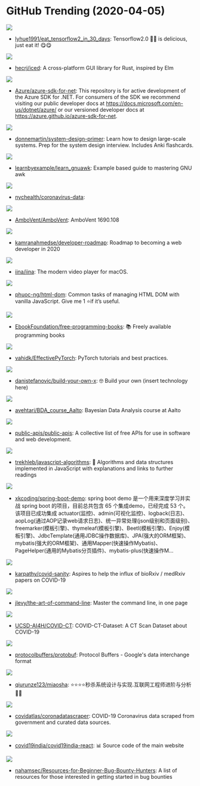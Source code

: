 # GitHub Trending (2020-04-05)

![](https://img.shields.io/badge/Python-New%20929-green?style=flat-square&logo=appveyor)
- [lyhue1991/eat_tensorflow2_in_30_days](https://github.com/lyhue1991/eat_tensorflow2_in_30_days): Tensorflow2.0 🍎🍊 is delicious, just eat it! 😋😋

![](https://img.shields.io/badge/Rust-New%20580-green?style=flat-square&logo=appveyor)
- [hecrj/iced](https://github.com/hecrj/iced): A cross-platform GUI library for Rust, inspired by Elm

![](https://img.shields.io/badge/C%23-New%2013-green?style=flat-square&logo=appveyor)
- [Azure/azure-sdk-for-net](https://github.com/Azure/azure-sdk-for-net): This repository is for active development of the Azure SDK for .NET. For consumers of the SDK we recommend visiting our public developer docs at https://docs.microsoft.com/en-us/dotnet/azure/ or our versioned developer docs at https://azure.github.io/azure-sdk-for-net.

![](https://img.shields.io/badge/Python-New%20589-green?style=flat-square&logo=appveyor)
- [donnemartin/system-design-primer](https://github.com/donnemartin/system-design-primer): Learn how to design large-scale systems. Prep for the system design interview. Includes Anki flashcards.

![](https://img.shields.io/badge/Shell-New%20161-green?style=flat-square&logo=appveyor)
- [learnbyexample/learn_gnuawk](https://github.com/learnbyexample/learn_gnuawk): Example based guide to mastering GNU awk

![](https://img.shields.io/badge/none-New%2093-green?style=flat-square&logo=appveyor)
- [nychealth/coronavirus-data](https://github.com/nychealth/coronavirus-data): 

![](https://img.shields.io/badge/C%2B%2B-New%2022-green?style=flat-square&logo=appveyor)
- [AmboVent/AmboVent](https://github.com/AmboVent/AmboVent): AmboVent 1690.108

![](https://img.shields.io/badge/none-New%201-green?style=flat-square&logo=appveyor)
- [kamranahmedse/developer-roadmap](https://github.com/kamranahmedse/developer-roadmap): Roadmap to becoming a web developer in 2020

![](https://img.shields.io/badge/Swift-New%20120-green?style=flat-square&logo=appveyor)
- [iina/iina](https://github.com/iina/iina): The modern video player for macOS.

![](https://img.shields.io/badge/TypeScript-New%20408-green?style=flat-square&logo=appveyor)
- [phuoc-ng/html-dom](https://github.com/phuoc-ng/html-dom): Common tasks of managing HTML DOM with vanilla JavaScript. Give me 1 ⭐if it’s useful.

![](https://img.shields.io/badge/none-New%20558-green?style=flat-square&logo=appveyor)
- [EbookFoundation/free-programming-books](https://github.com/EbookFoundation/free-programming-books): 📚 Freely available programming books

![](https://img.shields.io/badge/none-New%20152-green?style=flat-square&logo=appveyor)
- [vahidk/EffectivePyTorch](https://github.com/vahidk/EffectivePyTorch): PyTorch tutorials and best practices.

![](https://img.shields.io/badge/none-New%20698-green?style=flat-square&logo=appveyor)
- [danistefanovic/build-your-own-x](https://github.com/danistefanovic/build-your-own-x): 🤓 Build your own (insert technology here)

![](https://img.shields.io/badge/TeX-New%20207-green?style=flat-square&logo=appveyor)
- [avehtari/BDA_course_Aalto](https://github.com/avehtari/BDA_course_Aalto): Bayesian Data Analysis course at Aalto

![](https://img.shields.io/badge/Python-New%20610-green?style=flat-square&logo=appveyor)
- [public-apis/public-apis](https://github.com/public-apis/public-apis): A collective list of free APIs for use in software and web development.

![](https://img.shields.io/badge/JavaScript-New%20194-green?style=flat-square&logo=appveyor)
- [trekhleb/javascript-algorithms](https://github.com/trekhleb/javascript-algorithms): 📝 Algorithms and data structures implemented in JavaScript with explanations and links to further readings

![](https://img.shields.io/badge/Java-New%20100-green?style=flat-square&logo=appveyor)
- [xkcoding/spring-boot-demo](https://github.com/xkcoding/spring-boot-demo): spring boot demo 是一个用来深度学习并实战 spring boot 的项目，目前总共包含 65 个集成demo，已经完成 53 个。 该项目已成功集成 actuator(监控)、admin(可视化监控)、logback(日志)、aopLog(通过AOP记录web请求日志)、统一异常处理(json级别和页面级别)、freemarker(模板引擎)、thymeleaf(模板引擎)、Beetl(模板引擎)、Enjoy(模板引擎)、JdbcTemplate(通用JDBC操作数据库)、JPA(强大的ORM框架)、mybatis(强大的ORM框架)、通用Mapper(快速操作Mybatis)、PageHelper(通用的Mybatis分页插件)、mybatis-plus(快速操作M…

![](https://img.shields.io/badge/Python-New%2077-green?style=flat-square&logo=appveyor)
- [karpathy/covid-sanity](https://github.com/karpathy/covid-sanity): Aspires to help the influx of bioRxiv / medRxiv papers on COVID-19

![](https://img.shields.io/badge/none-New%20444-green?style=flat-square&logo=appveyor)
- [jlevy/the-art-of-command-line](https://github.com/jlevy/the-art-of-command-line): Master the command line, in one page

![](https://img.shields.io/badge/Python-New%2072-green?style=flat-square&logo=appveyor)
- [UCSD-AI4H/COVID-CT](https://github.com/UCSD-AI4H/COVID-CT): COVID-CT-Dataset: A CT Scan Dataset about COVID-19

![](https://img.shields.io/badge/C%2B%2B-New%2030-green?style=flat-square&logo=appveyor)
- [protocolbuffers/protobuf](https://github.com/protocolbuffers/protobuf): Protocol Buffers - Google's data interchange format

![](https://img.shields.io/badge/Java-New%2098-green?style=flat-square&logo=appveyor)
- [qiurunze123/miaosha](https://github.com/qiurunze123/miaosha): ⭐⭐⭐⭐秒杀系统设计与实现.互联网工程师进阶与分析🙋🐓

![](https://img.shields.io/badge/JavaScript-New%2040-green?style=flat-square&logo=appveyor)
- [covidatlas/coronadatascraper](https://github.com/covidatlas/coronadatascraper): COVID-19 Coronavirus data scraped from government and curated data sources.

![](https://img.shields.io/badge/JavaScript-New%20236-green?style=flat-square&logo=appveyor)
- [covid19india/covid19india-react](https://github.com/covid19india/covid19india-react): 📊 Source code of the main website

![](https://img.shields.io/badge/none-New%2048-green?style=flat-square&logo=appveyor)
- [nahamsec/Resources-for-Beginner-Bug-Bounty-Hunters](https://github.com/nahamsec/Resources-for-Beginner-Bug-Bounty-Hunters): A list of resources for those interested in getting started in bug bounties


